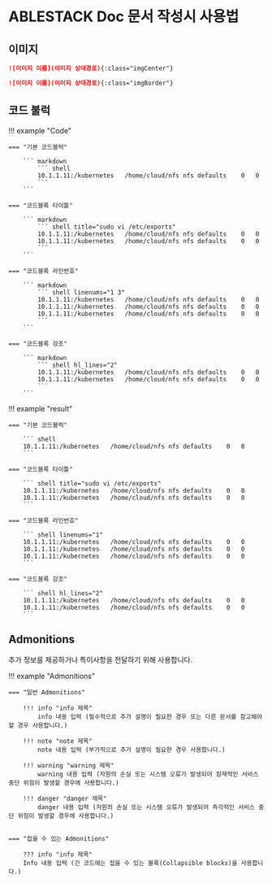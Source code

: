 # ABLESTACK Doc 문서 작성시 사용법

## 이미지

```markdown title="가온데 정렬"
![이미지 이름](이미지 상대경로){:class="imgCenter"}
```

```markdown title="이미지 테두리"
![이미지 이름](이미지 상대경로){:class="imgBorder"}
```

## 코드 불럭 

!!! example "Code"

    === "기본 코드블럭"

        ``` markdown
            ``` shell
            10.1.1.11:/kubernetes	/home/cloud/nfs	nfs	defaults	0	0
            ```
        ```

    === "코드블록 타이틀"
        
        ``` markdown
            ``` shell title="sudo vi /etc/exports"
            10.1.1.11:/kubernetes	/home/cloud/nfs	nfs	defaults	0	0
            10.1.1.11:/kubernetes	/home/cloud/nfs	nfs	defaults	0	0
            ```
        ```

    === "코드블록 라인번호"
        
        ``` markdown
            ``` shell linenums="1 3"
            10.1.1.11:/kubernetes	/home/cloud/nfs	nfs	defaults	0	0
            10.1.1.11:/kubernetes	/home/cloud/nfs	nfs	defaults	0	0
            10.1.1.11:/kubernetes	/home/cloud/nfs	nfs	defaults	0	0
            ```
        ```

    === "코드블록 강조"
        
        ``` markdown
            ``` shell hl_lines="2"
            10.1.1.11:/kubernetes	/home/cloud/nfs	nfs	defaults	0	0
            10.1.1.11:/kubernetes	/home/cloud/nfs	nfs	defaults	0	0
            ```
        ```

!!! example "result"

    === "기본 코드블럭"

        ``` shell
        10.1.1.11:/kubernetes	/home/cloud/nfs	nfs	defaults	0	0
        ```

    === "코드블록 타이틀"
        
        ``` shell title="sudo vi /etc/exports"
        10.1.1.11:/kubernetes	/home/cloud/nfs	nfs	defaults	0	0
        10.1.1.11:/kubernetes	/home/cloud/nfs	nfs	defaults	0	0
        ```

    === "코드블록 라인번호"
        
        ``` shell linenums="1"
        10.1.1.11:/kubernetes	/home/cloud/nfs	nfs	defaults	0	0
        10.1.1.11:/kubernetes	/home/cloud/nfs	nfs	defaults	0	0
        10.1.1.11:/kubernetes	/home/cloud/nfs	nfs	defaults	0	0
        ```

    === "코드블록 강조"
        
        ``` shell hl_lines="2"
        10.1.1.11:/kubernetes	/home/cloud/nfs	nfs	defaults	0	0
        10.1.1.11:/kubernetes	/home/cloud/nfs	nfs	defaults	0	0
        ```

## Admonitions
추가 정보를 제공하거나 특이사항을 전달하기 위해 사용합니다.

!!! example "Admonitions"

    === "일반 Admonitions"
        
        !!! info "info 제목"
            info 내용 입력 (필수적으로 추가 설명이 필요한 경우 또는 다른 문서를 참고해야 할 경우 사용합니다.)

        !!! note "note 제목"
            note 내용 입력 (부가적으로 추가 설명이 필요한 경우 사용합니다.)

        !!! warning "warning 제목"
            warning 내용 입력 (자원의 손실 또는 시스템 오류가 발생되어 잠재적인 서비스 중단 위험이 발생할 경우에 사용합니다.)

        !!! danger "danger 제목"
            danger 내용 입력 (자원의 손실 또는 시스템 오류가 발생되어 즉각적인 서비스 중단 위험이 발생할 경우에 사용합니다.)


    === "접을 수 있는 Admonitions" 

        ??? info "info 제목"
        Info 내용 입력 (긴 코드에는 접을 수 있는 블록(Collapsible blocks)을 사용합니다.)
